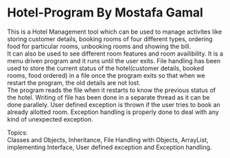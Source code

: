 # Hotel-Program By Mostafa Gamal
This is a Hotel Management tool which can be used to manage activites like storing customer details, booking rooms of four different types, ordering food for particular rooms, unbooking rooms and showing the bill.                  
                       It can also be used to see different room features and room availibility. It is a menu driven program and it runs until the user exits. File handling has been used to store the current status of the hotel(customer details, booked rooms, food ordered) in a file once the program exits so that when we restart the program, the old details are not lost.                                      
                                             The program reads the file when it restarts to know the previous status of the hotel. Writing of file has been done in a separate thread as it can be done parallely. User defined exception is thrown if the user tries to book an already allotted room. Exception handling is properly done to deal with any kind of unexpected exception.                             

Topics:                                                                    
Classes and Objects, Inheritance, File Handling with Objects, ArrayList, implementing Interface, User defined exception and Exception handling.                   
